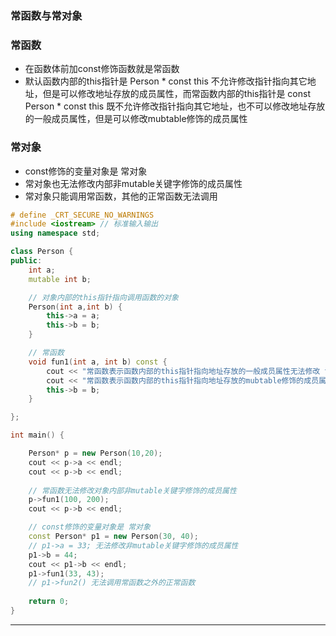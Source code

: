 ### 常函数与常对象
 
### 常函数
- 在函数体前加const修饰函数就是常函数
- 默认函数内部的this指针是 Person * const this 不允许修改指针指向其它地址，但是可以修改地址存放的成员属性，而常函数内部的this指针是 const Person * const this 既不允许修改指针指向其它地址，也不可以修改地址存放的一般成员属性，但是可以修改mubtable修饰的成员属性
 

### 常对象
- const修饰的变量对象是 常对象
- 常对象也无法修改内部非mutable关键字修饰的成员属性
- 常对象只能调用常函数，其他的正常函数无法调用

~~~C++
# define _CRT_SECURE_NO_WARNINGS
#include <iostream> // 标准输入输出
using namespace std; 

class Person {
public:
	int a;
	mutable int b;

	// 对象内部的this指针指向调用函数的对象
	Person(int a,int b) {
		this->a = a;
		this->b = b;
	}

	// 常函数
	void fun1(int a, int b) const {
		cout << "常函数表示函数内部的this指针指向地址存放的一般成员属性无法修改 this->a = a;" << endl;
		cout << "常函数表示函数内部的this指针指向地址存放的mubtable修饰的成员属性可以修改 this->b = b;" << endl;
		this->b = b;
	}

};

int main() {

	Person* p = new Person(10,20);
	cout << p->a << endl;
	cout << p->b << endl;
	
	// 常函数无法修改对象内部非mutable关键字修饰的成员属性
	p->fun1(100, 200);
	cout << p->b << endl;

	// const修饰的变量对象是 常对象
	const Person* p1 = new Person(30, 40);
	// p1->a = 33; 无法修改非mutable关键字修饰的成员属性
	p1->b = 44;
	cout << p1->b << endl;
	p1->fun1(33, 43);
	// p1->fun2() 无法调用常函数之外的正常函数
	
	return 0;
} 

~~~
---
 